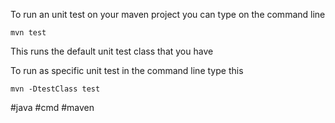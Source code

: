 To run an unit test on your maven project you can type on the command line
```
mvn test
```
This runs the default unit test class that you have

To run as specific unit test in the command line type this
```
mvn -DtestClass test
```

#java #cmd #maven 